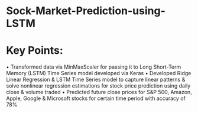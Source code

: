 # Sock-Market-Prediction-using-LSTM
# Key Points:
• Transformed data via MinMaxScaler for passing it to Long Short-Term Memory (LSTM) Time Series model developed via Keras
• Developed Ridge Linear Regression & LSTM Time Series model to capture linear patterns & solve nonlinear regression estimations for stock
price prediction using daily close & volume traded
• Predicted future close prices for S&P 500, Amazon, Apple, Google & Microsoft stocks for certain time period with accuracy of 78%
